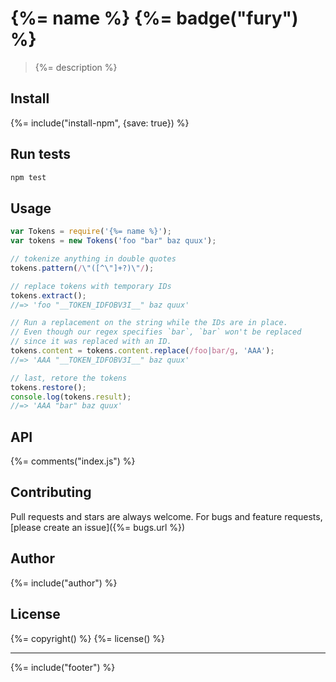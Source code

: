 # {%= name %} {%= badge("fury") %}

> {%= description %}

## Install
{%= include("install-npm", {save: true}) %}

## Run tests

```bash
npm test
```

## Usage

```js
var Tokens = require('{%= name %}');
var tokens = new Tokens('foo "bar" baz quux');

// tokenize anything in double quotes
tokens.pattern(/\"([^\"]+?)\"/);

// replace tokens with temporary IDs
tokens.extract();
//=> 'foo "__TOKEN_IDFOBV3I__" baz quux'

// Run a replacement on the string while the IDs are in place.
// Even though our regex specifies `bar`, `bar` won't be replaced
// since it was replaced with an ID.
tokens.content = tokens.content.replace(/foo|bar/g, 'AAA');
//=> 'AAA "__TOKEN_IDFOBV3I__" baz quux'

// last, retore the tokens
tokens.restore();
console.log(tokens.result);
//=> 'AAA "bar" baz quux'
```

## API
{%= comments("index.js") %}

## Contributing
Pull requests and stars are always welcome. For bugs and feature requests, [please create an issue]({%= bugs.url %})

## Author
{%= include("author") %}

## License
{%= copyright() %}
{%= license() %}

***

{%= include("footer") %}